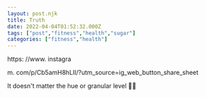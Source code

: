 ```yaml
---
layout: post.njk
title: Truth
date: 2022-04-04T01:52:32.000Z
tags: ["post","fitness","health","sugar"]
categories: ["fitness","health"]
---
```


https: //www. instagra

m. com/p/Cb5amH8hLII/?utm\_source=ig\_web\_button\_share\_sheet

It doesn't matter the hue or granular level 🔆💁
